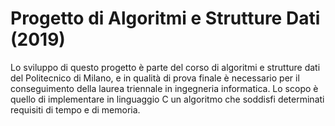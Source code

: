 # Progetto di Algoritmi e Strutture Dati (2019)
Lo sviluppo di questo progetto è parte del corso di algoritmi e strutture dati del Politecnico di Milano, e in qualità di prova finale è necessario per il conseguimento della laurea triennale in ingegneria informatica.
Lo scopo è quello di implementare in linguaggio C un algoritmo che soddisfi determinati requisiti di tempo e di memoria.
